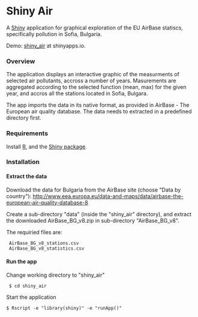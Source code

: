 # Shiny Air

A [Shiny](http://shiny.rstudio.com) application for graphical exploration of the EU AirBase statiscs, specifically pollution in Sofia, Bulgaria.

Demo: [shiny_air](https://kfet.shinyapps.io/shiny_air) at shinyapps.io.

### Overview

The application displays an interactive graphic of the measurments of selected air pollutants, accross a number of years. Masurements are aggregated according to the selected function (mean, max) for the given year, and accros all the stations located in Sofia, Bulgara.

The app imports the data in its native format, as provided in AirBase - The European air quality database. The data needs to extracted in a predefined directory first.

### Requirements

Install [R](https://cran.r-project.org), and the [Shiny package](http://rstudio.github.io/shiny/tutorial/).

### Installation


#### Extract the data
Download the data for Bulgaria from the AirBase site (choose "Data by country"):
http://www.eea.europa.eu/data-and-maps/data/airbase-the-european-air-quality-database-8

Create a sub-directory "data" (inside the "shiny_air" directory), and extract the downloaded AirBase_BG_v8.zip in sub-directory "AirBase_BG_v8".

The requiried files are:
```
 AirBase_BG_v8_stations.csv
 AirBase_BG_v8_statistics.csv
```


#### Run the app
Change working directory to "shiny_air"
```
 $ cd shiny_air
```

Start the application
```
$ Rscript -e "library(shiny)" -e "runApp()"
```
